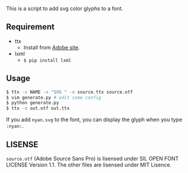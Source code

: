 This is a script to add svg color glyphs to a font.

## Requirement
- ttx
  - Install from [Adobe site](http://www.adobe.com/devnet/opentype/afdko.html).
- lxml
  - `$ pip install lxml`

## Usage
```sh
$ ttx -x NAME -x "SVG " -o source.ttx source.otf
$ vim generate.py # edit some config
$ python generate.py
$ ttx -o out.otf out.ttx
```

If you add `nyan.svg` to the font, you can display the glyph when you type `:nyan:`.



## LISENSE
`source.otf` (Adobe Source Sans Pro) is lisensed under SIL OPEN FONT LICENSE Version 1.1.
The other files are lisensed under MIT Lisence.
